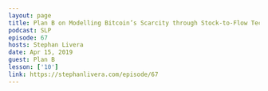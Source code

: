 ```yaml
---
layout: page
title: Plan B on Modelling Bitcoin’s Scarcity through Stock-to-Flow Techniques
podcast: SLP
episode: 67
hosts: Stephan Livera
date: Apr 15, 2019
guest: Plan B
lesson: ['10']
link: https://stephanlivera.com/episode/67
---
```

